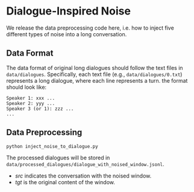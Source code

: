 # Dialogue-Inspired Noise
We release the data preprocessing code here, i.e. how to inject five different types of noise into a long conversation.

## Data Format
The data format of original long dialogues should follow the text files in `data/dialogues`. Specifically, each text file (e.g., `data/dialogues/0.txt`) represents a long dialogue, where each line represents a turn. the format should look like:
```
Speaker 1: xxx ...
Speaker 2: yyy ...
Speaker 3 (or 1): zzz ...
...
```

## Data Preprocessing

```bash
python inject_noise_to_dialogue.py
```
The processed dialogues will be stored in `data/processed_dialogues/dialogue_with_noised_window.jsonl`.
- *src* indicates the conversation with the noised window.
- *tgt* is the original content of the window.
